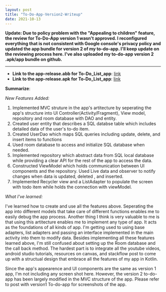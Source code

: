```yaml
---
layout: post
title: "To-Do-App-Version2-Writeup"
date: 2021-10-13
---
```






**Update: Due to policy problem with the "Appealing to children" feature, the review for To-Do-App version 1 wasn't approved.
I reconfigured everything that is not consistent with Google console's privacy policy and updated the app bundle for version 
2 of my to-do-app. I'll keep update on the reviewing process here. I've also uploaded my to-do-app version 2 .apk/app bundle on github.**

----------------------------------------------------------------------------------------------------

* **Link to the app-release.abb for To-Do_List_app**: [link](https://github.com/TommyMa99/TodoApp/blob/main/app-release.aab)
* **Link to the app-release.apk for To-Do_List_app**: [link](https://github.com/TommyMa99/TodoApp/blob/main/app-release.apk)

**Summarize**: 

*New Features Added:* 

1. Implemented MVC struture in the app's artitecture by seperating the app's structure into UI Controller(Activity/Fragment), View model, repository and room database with DAO and entity.
1. Created user entity that describes a SQL databse table which includes detailed data of the user's to-do item.
1. Created UserDao which maps SQL queries including update, delete, and insert items to functions
1. Used room database to access and initialize SQL database when needed.
1. Implemented repository which abstract data from SQL local database while providing a clear API for the rest of the app to access the data.
1. Constructed ViewModel which holds communication between UI components and the repository. Used Live data and observer to notify changes when data is updated, deleted , and inserted.
1. Implemented Recycler view and a ListAdapter to populate the screen with todo item while holds the connection with viewModel.

*What I've learned:*

I've learned how to create and use all the features above. Seperating the app into different models that take care of different functions enables me to easily debug the app process. Another thing I think is very valuable to me is that using this artitecture enables me to implement any type of app. It acts as the foundations of all kinds of app. I'm getting used to using base adapters, list adapters and passing an interface implemented in the main activity into them to modify data. Besides implementing all these features learned above, I'm still confused about setting up the Room database and the call back method. The hardest part is to integrate all the youtube videos, android studio tutorials, resources on canvas, and stackflow post to come up with a structual design that embrace all the features of my app in Kotlin. 

Since the app's appearence and UI components are the same as version 1 app, I'm not including any screen shot here. However, the version 2 to-do-app has been largely modified in the MVC structure of the app. Please refer to post with version1 To-do-app for screenshots of the app. 
